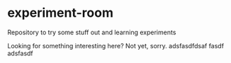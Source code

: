 # experiment-room
Repository to try some stuff out and learning experiments

Looking for something interesting here? Not yet, sorry.
adsfasdfdsaf
fasdf
adsfasdf
